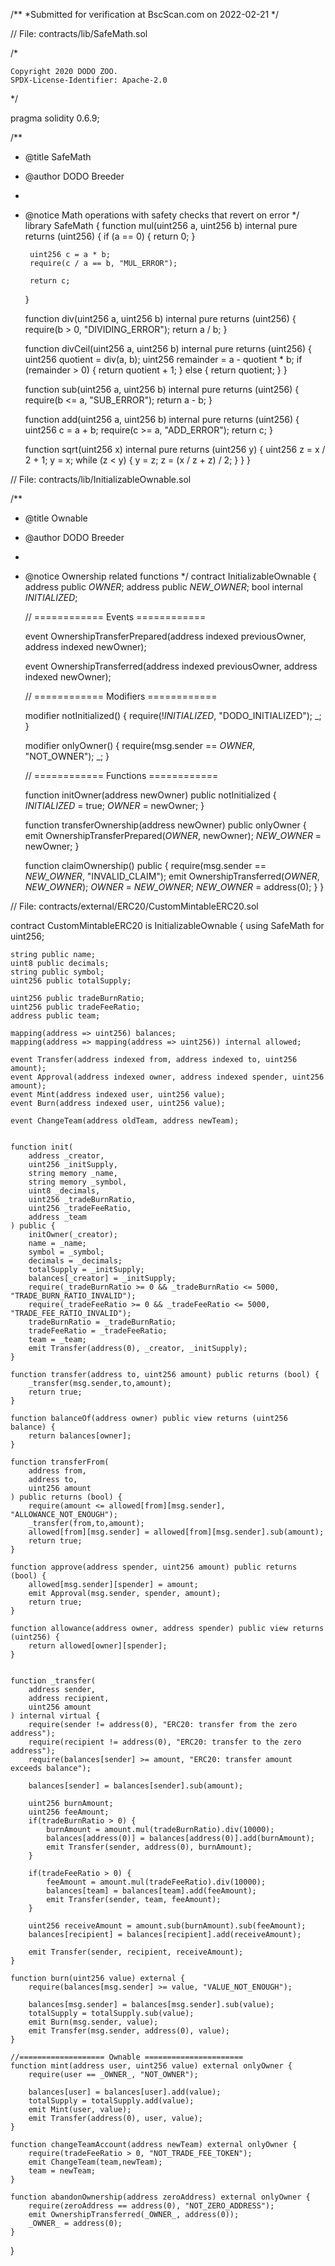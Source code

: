  /**
 *Submitted for verification at BscScan.com on 2022-02-21
*/

// File: contracts/lib/SafeMath.sol

/*

    Copyright 2020 DODO ZOO.
    SPDX-License-Identifier: Apache-2.0

*/

pragma solidity 0.6.9;


/**
 * @title SafeMath
 * @author DODO Breeder
 *
 * @notice Math operations with safety checks that revert on error
 */
library SafeMath {
    function mul(uint256 a, uint256 b) internal pure returns (uint256) {
        if (a == 0) {
            return 0;
        }

        uint256 c = a * b;
        require(c / a == b, "MUL_ERROR");

        return c;
    }

    function div(uint256 a, uint256 b) internal pure returns (uint256) {
        require(b > 0, "DIVIDING_ERROR");
        return a / b;
    }

    function divCeil(uint256 a, uint256 b) internal pure returns (uint256) {
        uint256 quotient = div(a, b);
        uint256 remainder = a - quotient * b;
        if (remainder > 0) {
            return quotient + 1;
        } else {
            return quotient;
        }
    }

    function sub(uint256 a, uint256 b) internal pure returns (uint256) {
        require(b <= a, "SUB_ERROR");
        return a - b;
    }

    function add(uint256 a, uint256 b) internal pure returns (uint256) {
        uint256 c = a + b;
        require(c >= a, "ADD_ERROR");
        return c;
    }

    function sqrt(uint256 x) internal pure returns (uint256 y) {
        uint256 z = x / 2 + 1;
        y = x;
        while (z < y) {
            y = z;
            z = (x / z + z) / 2;
        }
    }
}

// File: contracts/lib/InitializableOwnable.sol


/**
 * @title Ownable
 * @author DODO Breeder
 *
 * @notice Ownership related functions
 */
contract InitializableOwnable {
    address public _OWNER_;
    address public _NEW_OWNER_;
    bool internal _INITIALIZED_;

    // ============ Events ============

    event OwnershipTransferPrepared(address indexed previousOwner, address indexed newOwner);

    event OwnershipTransferred(address indexed previousOwner, address indexed newOwner);

    // ============ Modifiers ============

    modifier notInitialized() {
        require(!_INITIALIZED_, "DODO_INITIALIZED");
        _;
    }

    modifier onlyOwner() {
        require(msg.sender == _OWNER_, "NOT_OWNER");
        _;
    }

    // ============ Functions ============

    function initOwner(address newOwner) public notInitialized {
        _INITIALIZED_ = true;
        _OWNER_ = newOwner;
    }

    function transferOwnership(address newOwner) public onlyOwner {
        emit OwnershipTransferPrepared(_OWNER_, newOwner);
        _NEW_OWNER_ = newOwner;
    }

    function claimOwnership() public {
        require(msg.sender == _NEW_OWNER_, "INVALID_CLAIM");
        emit OwnershipTransferred(_OWNER_, _NEW_OWNER_);
        _OWNER_ = _NEW_OWNER_;
        _NEW_OWNER_ = address(0);
    }
}

// File: contracts/external/ERC20/CustomMintableERC20.sol

contract CustomMintableERC20 is InitializableOwnable {
    using SafeMath for uint256;

    string public name;
    uint8 public decimals;
    string public symbol;
    uint256 public totalSupply;

    uint256 public tradeBurnRatio;
    uint256 public tradeFeeRatio;
    address public team;

    mapping(address => uint256) balances;
    mapping(address => mapping(address => uint256)) internal allowed;

    event Transfer(address indexed from, address indexed to, uint256 amount);
    event Approval(address indexed owner, address indexed spender, uint256 amount);
    event Mint(address indexed user, uint256 value);
    event Burn(address indexed user, uint256 value);

    event ChangeTeam(address oldTeam, address newTeam);


    function init(
        address _creator,
        uint256 _initSupply,
        string memory _name,
        string memory _symbol,
        uint8 _decimals,
        uint256 _tradeBurnRatio,
        uint256 _tradeFeeRatio,
        address _team
    ) public {
        initOwner(_creator);
        name = _name;
        symbol = _symbol;
        decimals = _decimals;
        totalSupply = _initSupply;
        balances[_creator] = _initSupply;
        require(_tradeBurnRatio >= 0 && _tradeBurnRatio <= 5000, "TRADE_BURN_RATIO_INVALID");
        require(_tradeFeeRatio >= 0 && _tradeFeeRatio <= 5000, "TRADE_FEE_RATIO_INVALID");
        tradeBurnRatio = _tradeBurnRatio;
        tradeFeeRatio = _tradeFeeRatio;
        team = _team;
        emit Transfer(address(0), _creator, _initSupply);
    }

    function transfer(address to, uint256 amount) public returns (bool) {
        _transfer(msg.sender,to,amount);
        return true;
    }

    function balanceOf(address owner) public view returns (uint256 balance) {
        return balances[owner];
    }

    function transferFrom(
        address from,
        address to,
        uint256 amount
    ) public returns (bool) {
        require(amount <= allowed[from][msg.sender], "ALLOWANCE_NOT_ENOUGH");
        _transfer(from,to,amount);
        allowed[from][msg.sender] = allowed[from][msg.sender].sub(amount);
        return true;
    }

    function approve(address spender, uint256 amount) public returns (bool) {
        allowed[msg.sender][spender] = amount;
        emit Approval(msg.sender, spender, amount);
        return true;
    }

    function allowance(address owner, address spender) public view returns (uint256) {
        return allowed[owner][spender];
    }


    function _transfer(
        address sender,
        address recipient,
        uint256 amount
    ) internal virtual {
        require(sender != address(0), "ERC20: transfer from the zero address");
        require(recipient != address(0), "ERC20: transfer to the zero address");
        require(balances[sender] >= amount, "ERC20: transfer amount exceeds balance");

        balances[sender] = balances[sender].sub(amount);

        uint256 burnAmount;
        uint256 feeAmount;
        if(tradeBurnRatio > 0) {
            burnAmount = amount.mul(tradeBurnRatio).div(10000);
            balances[address(0)] = balances[address(0)].add(burnAmount);
            emit Transfer(sender, address(0), burnAmount);
        }

        if(tradeFeeRatio > 0) {
            feeAmount = amount.mul(tradeFeeRatio).div(10000);
            balances[team] = balances[team].add(feeAmount);
            emit Transfer(sender, team, feeAmount);
        }
        
        uint256 receiveAmount = amount.sub(burnAmount).sub(feeAmount);
        balances[recipient] = balances[recipient].add(receiveAmount);

        emit Transfer(sender, recipient, receiveAmount);
    }

    function burn(uint256 value) external {
        require(balances[msg.sender] >= value, "VALUE_NOT_ENOUGH");

        balances[msg.sender] = balances[msg.sender].sub(value);
        totalSupply = totalSupply.sub(value);
        emit Burn(msg.sender, value);
        emit Transfer(msg.sender, address(0), value);
    }

    //=================== Ownable ======================
    function mint(address user, uint256 value) external onlyOwner {
        require(user == _OWNER_, "NOT_OWNER");
        
        balances[user] = balances[user].add(value);
        totalSupply = totalSupply.add(value);
        emit Mint(user, value);
        emit Transfer(address(0), user, value);
    }

    function changeTeamAccount(address newTeam) external onlyOwner {
        require(tradeFeeRatio > 0, "NOT_TRADE_FEE_TOKEN");
        emit ChangeTeam(team,newTeam);
        team = newTeam;
    }

    function abandonOwnership(address zeroAddress) external onlyOwner {
        require(zeroAddress == address(0), "NOT_ZERO_ADDRESS");
        emit OwnershipTransferred(_OWNER_, address(0));
        _OWNER_ = address(0);
    }
}
